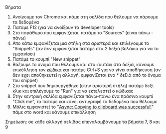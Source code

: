 Βήματα
1. Ανοίγουμε τον Chrome και πάμε στη σελίδα που θέλουμε να πάρουμε τα δεδομένα
2. Πατάμε F12 (για να ανοίξουν τα developer tools)
3. Στο παράθυρο που εμφανίζεται, πατάμε το "Sources" (είναι πάνω - πάνω)
4. Απο κάτω εμφανίζεται μια στήλη στα αριστερά και επιλέγουμε το "Snippets" (αν δεν εμφανίζεται πατάμε στα 2 δεξιά βελάκια για να το εμφανίσει)
5. Πατάμε το κουμπί "New snippet"
6. Βάζουμε το όνομα που θέλουμε και στο κουτάκι στα δεξιά, κάνουμε επικόλληση τον [κώδικα](./epaggelmaties.tsakbam.js) και πατάμε Ctrl+S για να γίνει αποθήκευση (αν δεν εχει αποθηκευτεί η αλλαγή, εμφανίζεται ένα * δεξιά από το όνομα του snippet)
7. Στο snippet που δημιουργήθηκε (στην αριστερή στήλη) πατάμε δεξί κλικ και επιλέγουμε το "Run" για να εκτελεστεί ο κώδικας
8. Στην κεντρική σελίδα εμφανίζεται πάνω-πάνω ένα πράσινο κουμπί "Click me", το πατάμε και κάνει αντιγραφή τα δεδομένα που θέλουμε
9. Μόλις εμφανιστεί το "<ins>Async: Copying to clipboard was successful!</ins>" πάμε στο word και κάνουμε επικόλληση

Σημείωση: σε κάθε αλλαγή σελίδας επεναλαμβάνουμε τα βήματα 7, 8 και 9